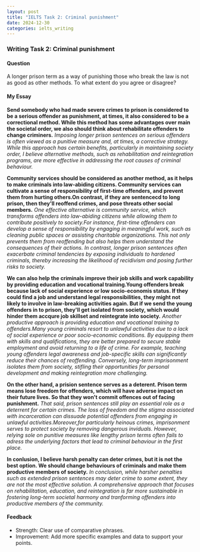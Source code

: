 ```yaml
---
layout: post
title: "IELTS Task 2: Criminal punishment"
date: 2024-12-30
categories: ielts_writing
---
```


### Writing Task 2: Criminal punishment

#### Question
A longer prison term as a way of punishing those who break the law is not as good as other methods. To what extent do you agree or disagree?

#### My Essay
**Send somebody who had made severe crimes to prison is considered to be a serious offender as punishment, at times, it also considered to be a correctional method. While this method has some advantages over main the societal order, we also should think about rehabilitate offenders to change criminers.**
*Imposing longer prison sentences on serious offenders is often viewed as a punitive measure and, at times, a corrective strategy. While this approach has certain benefits, particularly in maintaining society order, I believe alternative methods, such as rehabilitation and reintegration programs, are more effective in addressing the root causes of criminal behaviour.*


**Community services should be considered as another method, as it helps to make criminals into law-abiding citizens. Community services can cultivate a sense of responsibility of first-time offenders, and prevent them from hurting others.On contrast, if they are sentencecd to long prison, then they'll reoffend crimes, and pose threats other social members.**
*One effective alternative is community service, which transforms offenders into law-abiding citizens while allowing them to contribute positively to society.For instance, first-time offenders can develop a sense of responsibility by engaging in meaningful work, such as cleaning public spaces or assisting charitable organizations. This not only prevents them from reoffending but also helps them understand the consequences of their actions. In contrast, longer prison sentences often exacerbate criminal tendencies by exposing individuals to hardened criminals, thereby increasing the likelihood of recidivism and posing further risks to society.*

**We can also help the criminals improve their job skills and work capability by providing education and vocational training.Young offenders break because lack of social experience or low socio-economis status. If they could find a job and understand legal responsibilities, they might not likely to involve in law-breaking activities again. But if we send the young offenders in to prison, they'll get isolated from society, which would hinder them accqure job skillset and reintegrate into society.**
*Another productive approach is providing education and vocational training to offenders.Many young criminals resort to unlawful activities due to a lack of social experience or poor socio-economic conditions. By equipping them with skills and qualifications, they are better prepared to secure stable employment and avoid returning to a life of crime. For example, teaching young offenders legal awareness and job-specific skills can significantly reduce their chances of reoffending. Conversely, long-term imprisonment isolates them from society, stifling their opportunities for personal development and making reintegration more challenging.*

**On the other hand, a prision sentence serves as a deterent. Prison term means lose freedom for offenders, which will have adverse impact on their future lives. So that they won't commit offences out of facing punishment.**
*That said, prison sentences still play an essential role as a deterrent for certain crimes. The loss of freedom and the stigma associated with incarceration can dissuade potential offenders from engaging in unlawful activities.Moreover,for particularly heinous crimes, imprisonment serves to protect society by removing dangerous inviduals. However, relying sole on punitive measures like lengthy prison terms often fails to adress the underlying factors that lead to criminal behaviour in the first place.*

**In conlusion, I believe harsh penalty can deter crimes, but it is not the best option. We should change behaviours of criminals and make them productive members of society.**
*In conclusion, while harsher penalties such as extended prison sentences may deter crime to some extent, they are not the most effective solution. A comprehensive approach that focuses on rehabilitation, education, and reintegration is far more sustainable in fostering long-term societal harmony and tranforming offenders into productive members of the community.*















#### Feedback
- Strength: Clear use of comparative phrases.
- Improvement: Add more specific examples and data to support your points.
